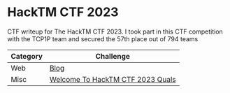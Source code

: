 # HackTM CTF 2023
CTF writeup for The HackTM CTF 2023. I took part in this CTF competition with the TCP1P team and secured the 57th place out of 794 teams

| Category | Challenge |
| --- | --- |
| Web | [Blog](/2023/HackTM%20Quals%202023/Blog/)
| Misc | [Welcome To HackTM CTF 2023 Quals](/2023/HackTM%20Quals%202023/Welcome%20To%20HackTM%20CTF%202023%20Quals/)